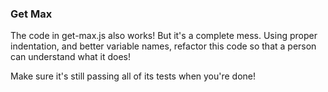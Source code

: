 ### Get Max

The code in get-max.js also works! But it's a complete mess. Using proper
indentation, and better variable names, refactor this code so that a person
can understand what it does!

Make sure it's still passing all of its tests when you're done!
 